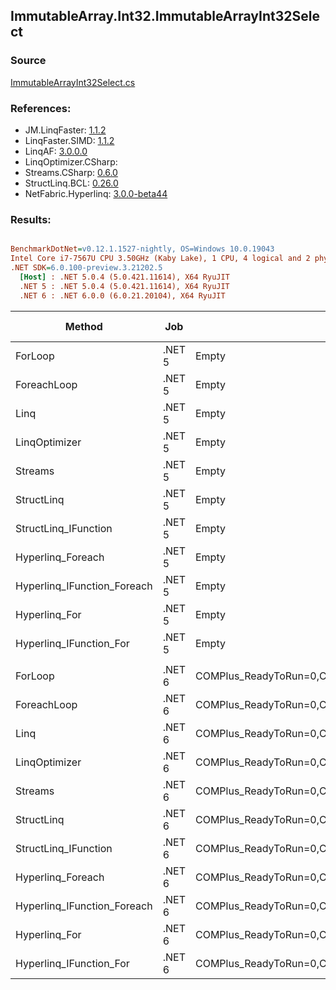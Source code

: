 ﻿## ImmutableArray.Int32.ImmutableArrayInt32Select

### Source
[ImmutableArrayInt32Select.cs](../LinqBenchmarks/ImmutableArray/Int32/ImmutableArrayInt32Select.cs)

### References:
- JM.LinqFaster: [1.1.2](https://www.nuget.org/packages/JM.LinqFaster/1.1.2)
- LinqFaster.SIMD: [1.1.2](https://www.nuget.org/packages/LinqFaster.SIMD/1.0.3)
- LinqAF: [3.0.0.0](https://www.nuget.org/packages/LinqAF/3.0.0.0)
- LinqOptimizer.CSharp: [](https://www.nuget.org/packages/LinqOptimizer.CSharp/)
- Streams.CSharp: [0.6.0](https://www.nuget.org/packages/Streams.CSharp/0.6.0)
- StructLinq.BCL: [0.26.0](https://www.nuget.org/packages/StructLinq/0.26.0)
- NetFabric.Hyperlinq: [3.0.0-beta44](https://www.nuget.org/packages/NetFabric.Hyperlinq/3.0.0-beta44)

### Results:
``` ini

BenchmarkDotNet=v0.12.1.1527-nightly, OS=Windows 10.0.19043
Intel Core i7-7567U CPU 3.50GHz (Kaby Lake), 1 CPU, 4 logical and 2 physical cores
.NET SDK=6.0.100-preview.3.21202.5
  [Host] : .NET 5.0.4 (5.0.421.11614), X64 RyuJIT
  .NET 5 : .NET 5.0.4 (5.0.421.11614), X64 RyuJIT
  .NET 6 : .NET 6.0.0 (6.0.21.20104), X64 RyuJIT


```
|                      Method |    Job |                                                   EnvironmentVariables |  Runtime | Count |         Mean |      Error |     StdDev |  Ratio | RatioSD |   Gen 0 | Gen 1 | Gen 2 | Allocated |
|---------------------------- |------- |----------------------------------------------------------------------- |--------- |------ |-------------:|-----------:|-----------:|-------:|--------:|--------:|------:|------:|----------:|
|                     ForLoop | .NET 5 |                                                                  Empty | .NET 5.0 |   100 |     56.13 ns |   0.155 ns |   0.137 ns |   1.00 |    0.00 |       - |     - |     - |         - |
|                 ForeachLoop | .NET 5 |                                                                  Empty | .NET 5.0 |   100 |     83.63 ns |   0.194 ns |   0.172 ns |   1.49 |    0.00 |       - |     - |     - |         - |
|                        Linq | .NET 5 |                                                                  Empty | .NET 5.0 |   100 |    663.84 ns |   2.233 ns |   1.979 ns |  11.83 |    0.04 |  0.0229 |     - |     - |      48 B |
|               LinqOptimizer | .NET 5 |                                                                  Empty | .NET 5.0 |   100 | 43,665.84 ns | 227.776 ns | 201.918 ns | 777.90 |    4.07 | 13.7939 |     - |     - |  29,120 B |
|                     Streams | .NET 5 |                                                                  Empty | .NET 5.0 |   100 |  1,938.51 ns |   8.483 ns |   7.084 ns |  34.54 |    0.13 |  0.2899 |     - |     - |     608 B |
|                  StructLinq | .NET 5 |                                                                  Empty | .NET 5.0 |   100 |    388.24 ns |   3.141 ns |   2.784 ns |   6.92 |    0.05 |  0.0153 |     - |     - |      32 B |
|        StructLinq_IFunction | .NET 5 |                                                                  Empty | .NET 5.0 |   100 |    228.31 ns |   0.310 ns |   0.275 ns |   4.07 |    0.01 |       - |     - |     - |         - |
|           Hyperlinq_Foreach | .NET 5 |                                                                  Empty | .NET 5.0 |   100 |    207.99 ns |   0.871 ns |   0.772 ns |   3.71 |    0.02 |       - |     - |     - |         - |
| Hyperlinq_IFunction_Foreach | .NET 5 |                                                                  Empty | .NET 5.0 |   100 |    186.81 ns |   0.482 ns |   0.427 ns |   3.33 |    0.01 |       - |     - |     - |         - |
|               Hyperlinq_For | .NET 5 |                                                                  Empty | .NET 5.0 |   100 |    195.36 ns |   0.248 ns |   0.232 ns |   3.48 |    0.01 |       - |     - |     - |         - |
|     Hyperlinq_IFunction_For | .NET 5 |                                                                  Empty | .NET 5.0 |   100 |     95.59 ns |   0.289 ns |   0.257 ns |   1.70 |    0.01 |       - |     - |     - |         - |
|                             |        |                                                                        |          |       |              |            |            |        |         |         |       |       |           |
|                     ForLoop | .NET 6 | COMPlus_ReadyToRun=0,COMPlus_TC_QuickJitForLoops=1,COMPlus_TieredPGO=1 | .NET 6.0 |   100 |     56.90 ns |   0.155 ns |   0.129 ns |   1.00 |    0.00 |       - |     - |     - |         - |
|                 ForeachLoop | .NET 6 | COMPlus_ReadyToRun=0,COMPlus_TC_QuickJitForLoops=1,COMPlus_TieredPGO=1 | .NET 6.0 |   100 |     65.01 ns |   0.202 ns |   0.179 ns |   1.14 |    0.00 |       - |     - |     - |         - |
|                        Linq | .NET 6 | COMPlus_ReadyToRun=0,COMPlus_TC_QuickJitForLoops=1,COMPlus_TieredPGO=1 | .NET 6.0 |   100 |    456.43 ns |   1.017 ns |   0.951 ns |   8.02 |    0.02 |  0.0229 |     - |     - |      48 B |
|               LinqOptimizer | .NET 6 | COMPlus_ReadyToRun=0,COMPlus_TC_QuickJitForLoops=1,COMPlus_TieredPGO=1 | .NET 6.0 |   100 | 38,830.81 ns | 353.357 ns | 295.069 ns | 682.41 |    5.02 | 13.6719 |     - |     - |  28,680 B |
|                     Streams | .NET 6 | COMPlus_ReadyToRun=0,COMPlus_TC_QuickJitForLoops=1,COMPlus_TieredPGO=1 | .NET 6.0 |   100 |  1,641.09 ns |  31.028 ns |  27.506 ns |  28.80 |    0.48 |  0.2899 |     - |     - |     608 B |
|                  StructLinq | .NET 6 | COMPlus_ReadyToRun=0,COMPlus_TC_QuickJitForLoops=1,COMPlus_TieredPGO=1 | .NET 6.0 |   100 |    237.91 ns |   1.049 ns |   0.930 ns |   4.18 |    0.02 |  0.0153 |     - |     - |      32 B |
|        StructLinq_IFunction | .NET 6 | COMPlus_ReadyToRun=0,COMPlus_TC_QuickJitForLoops=1,COMPlus_TieredPGO=1 | .NET 6.0 |   100 |    168.09 ns |   0.265 ns |   0.248 ns |   2.95 |    0.01 |       - |     - |     - |         - |
|           Hyperlinq_Foreach | .NET 6 | COMPlus_ReadyToRun=0,COMPlus_TC_QuickJitForLoops=1,COMPlus_TieredPGO=1 | .NET 6.0 |   100 |    209.52 ns |   0.377 ns |   0.334 ns |   3.68 |    0.01 |       - |     - |     - |         - |
| Hyperlinq_IFunction_Foreach | .NET 6 | COMPlus_ReadyToRun=0,COMPlus_TC_QuickJitForLoops=1,COMPlus_TieredPGO=1 | .NET 6.0 |   100 |    186.82 ns |   0.517 ns |   0.458 ns |   3.28 |    0.01 |       - |     - |     - |         - |
|               Hyperlinq_For | .NET 6 | COMPlus_ReadyToRun=0,COMPlus_TC_QuickJitForLoops=1,COMPlus_TieredPGO=1 | .NET 6.0 |   100 |    222.69 ns |   1.031 ns |   0.914 ns |   3.92 |    0.02 |       - |     - |     - |         - |
|     Hyperlinq_IFunction_For | .NET 6 | COMPlus_ReadyToRun=0,COMPlus_TC_QuickJitForLoops=1,COMPlus_TieredPGO=1 | .NET 6.0 |   100 |     99.21 ns |   0.233 ns |   0.207 ns |   1.74 |    0.01 |       - |     - |     - |         - |
